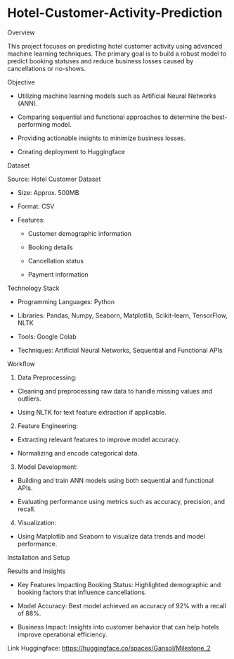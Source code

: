 # Hotel-Customer-Activity-Prediction
Overview

This project focuses on predicting hotel customer activity using advanced machine learning techniques. The primary goal is to build a robust model to predict booking statuses and reduce business losses caused by cancellations or no-shows.

Objective

- Utilizing machine learning models such as Artificial Neural Networks (ANN).

- Comparing sequential and functional approaches to determine the best-performing model.
  
- Providing actionable insights to minimize business losses.

- Creating deployment to Huggingface

Dataset

Source: Hotel Customer Dataset

- Size: Approx. 500MB

- Format: CSV

- Features:

  - Customer demographic information

  - Booking details

  - Cancellation status

  - Payment information

Technology Stack

- Programming Languages: Python

- Libraries: Pandas, Numpy, Seaborn, Matplotlib, Scikit-learn, TensorFlow, NLTK

- Tools: Google Colab

- Techniques: Artificial Neural Networks, Sequential and Functional APIs

Workflow

1. Data Preprocessing:

- Cleaning and preprocessing raw data to handle missing values and outliers.

- Using NLTK for text feature extraction if applicable.

2. Feature Engineering:

- Extracting relevant features to improve model accuracy.

- Normalizing and encode categorical data.

3. Model Development:

- Building and train ANN models using both sequential and functional APIs.

- Evaluating performance using metrics such as accuracy, precision, and recall.

4. Visualization:

- Using Matplotlib and Seaborn to visualize data trends and model performance.

Installation and Setup

Results and Insights

- Key Features Impacting Booking Status: Highlighted demographic and booking factors that influence cancellations.

- Model Accuracy: Best model achieved an accuracy of 92% with a recall of 88%.

- Business Impact: Insights into customer behavior that can help hotels improve operational efficiency.

Link Huggingface: https://huggingface.co/spaces/Gansol/Milestone_2

